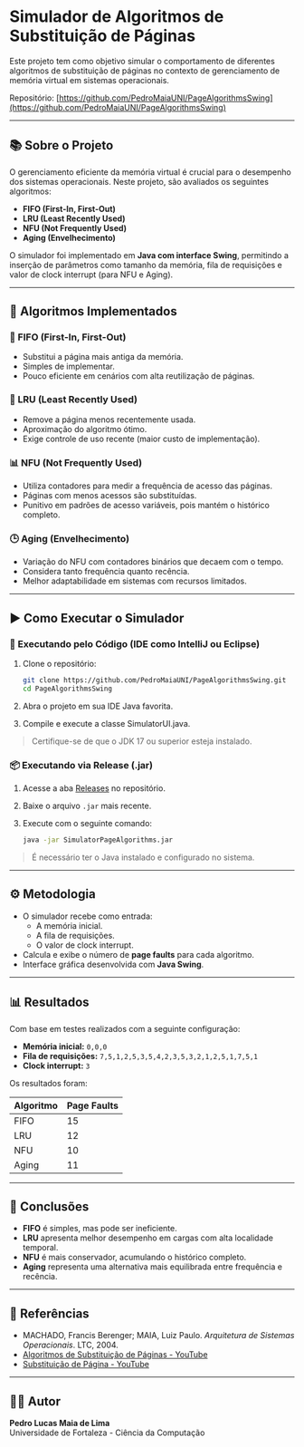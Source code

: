 # Simulador de Algoritmos de Substituição de Páginas

Este projeto tem como objetivo simular o comportamento de diferentes algoritmos de substituição de páginas no contexto de gerenciamento de memória virtual em sistemas operacionais.

Repositório: [https://github.com/PedroMaiaUNI/PageAlgorithmsSwing](https://github.com/PedroMaiaUNI/PageAlgorithmsSwing)

---

## 📚 Sobre o Projeto

O gerenciamento eficiente da memória virtual é crucial para o desempenho dos sistemas operacionais. Neste projeto, são avaliados os seguintes algoritmos:

- **FIFO (First-In, First-Out)**
- **LRU (Least Recently Used)**
- **NFU (Not Frequently Used)**
- **Aging (Envelhecimento)**

O simulador foi implementado em **Java com interface Swing**, permitindo a inserção de parâmetros como tamanho da memória, fila de requisições e valor de clock interrupt (para NFU e Aging).

---

## 🧠 Algoritmos Implementados

### 🔁 FIFO (First-In, First-Out)
- Substitui a página mais antiga da memória.
- Simples de implementar.
- Pouco eficiente em cenários com alta reutilização de páginas.

### 🧠 LRU (Least Recently Used)
- Remove a página menos recentemente usada.
- Aproximação do algoritmo ótimo.
- Exige controle de uso recente (maior custo de implementação).

### 📊 NFU (Not Frequently Used)
- Utiliza contadores para medir a frequência de acesso das páginas.
- Páginas com menos acessos são substituídas.
- Punitivo em padrões de acesso variáveis, pois mantém o histórico completo.

### 🕒 Aging (Envelhecimento)
- Variação do NFU com contadores binários que decaem com o tempo.
- Considera tanto frequência quanto recência.
- Melhor adaptabilidade em sistemas com recursos limitados.

---

## ▶️ Como Executar o Simulador

### 🧪 Executando pelo Código (IDE como IntelliJ ou Eclipse)

1. Clone o repositório:
   ```bash
   git clone https://github.com/PedroMaiaUNI/PageAlgorithmsSwing.git
   cd PageAlgorithmsSwing
   ```

2. Abra o projeto em sua IDE Java favorita.

3. Compile e execute a classe SimulatorUI.java.

> Certifique-se de que o JDK 17 ou superior esteja instalado.

### 📦 Executando via Release (.jar)

1. Acesse a aba [Releases](https://github.com/PedroMaiaUNI/PageAlgorithmsSwing/releases) no repositório.

2. Baixe o arquivo `.jar` mais recente.

3. Execute com o seguinte comando:
   ```bash
   java -jar SimulatorPageAlgorithms.jar
    ```

> É necessário ter o Java instalado e configurado no sistema.

---

## ⚙️ Metodologia

- O simulador recebe como entrada:
  - A memória inicial.
  - A fila de requisições.
  - O valor de clock interrupt.
- Calcula e exibe o número de **page faults** para cada algoritmo.
- Interface gráfica desenvolvida com **Java Swing**.

---

## 📊 Resultados

Com base em testes realizados com a seguinte configuração:

- **Memória inicial:** `0,0,0`
- **Fila de requisições:** `7,5,1,2,5,3,5,4,2,3,5,3,2,1,2,5,1,7,5,1`
- **Clock interrupt:** `3`

Os resultados foram:

| Algoritmo | Page Faults |
|-----------|-------------|
| FIFO      | 15          |
| LRU       | 12          |
| NFU       | 10          |
| Aging     | 11          |

---

## 🧪 Conclusões

- **FIFO** é simples, mas pode ser ineficiente.
- **LRU** apresenta melhor desempenho em cargas com alta localidade temporal.
- **NFU** é mais conservador, acumulando o histórico completo.
- **Aging** representa uma alternativa mais equilibrada entre frequência e recência.

---

## 📖 Referências

- MACHADO, Francis Berenger; MAIA, Luiz Paulo. *Arquitetura de Sistemas Operacionais*. LTC, 2004.
- [Algoritmos de Substituição de Páginas - YouTube](https://youtu.be/mzlaMAV1-wg?si=VPacAaotlqmMcg2s)
- [Substituição de Página - YouTube](https://youtu.be/s3oJG0M3hSs?si=xqSVxiFMnDYBJQvl)

---

## 👨‍💻 Autor

**Pedro Lucas Maia de Lima**  
Universidade de Fortaleza - Ciência da Computação
